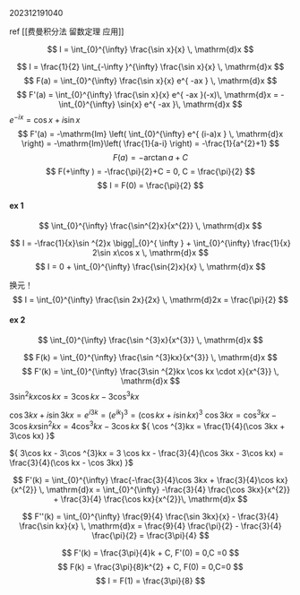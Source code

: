 202312191040 

ref [[费曼积分法 留数定理 应用]]

$$
I = \int_{0}^{\infty} \frac{\sin x}{x} \, \mathrm{d}x 
$$

$$
I = \frac{1}{2} 
\int_{-\infty }^{\infty} \frac{\sin x}{x} \, \mathrm{d}x 
$$
$$
F(a) = 
\int_{0}^{\infty} \frac{\sin x}{x} e^{ -ax } \, \mathrm{d}x 
$$
$$
F'(a) = 
\int_{0}^{\infty} \frac{\sin x}{x} e^{ -ax }(-x)\, \mathrm{d}x 
= -\int_{0}^{\infty} \sin{x} e^{ -ax }\, \mathrm{d}x 
$$
${ e^{ -ix } = \cos x+i\sin x }$ 
$$
F'(a) = -\mathrm{Im} \left( \int_{0}^{\infty} e^{ (i-a)x } \, \mathrm{d}x  \right)
= -\mathrm{Im}\left( \frac{1}{a-i} \right) = -\frac{1}{a^{2}+1}
$$
$$
F(a) = -\arctan a + C
$$
$$
F(+\infty ) = -\frac{\pi}{2}+C = 0, C = \frac{\pi}{2}
$$
$$
I = F(0) = \frac{\pi}{2}
$$



#### ex 1

$$
\int_{0}^{\infty}  \frac{\sin^{2}x}{x^{2}} \, \mathrm{d}x 
$$

$$
I = -\frac{1}{x}\sin ^{2}x \bigg|_{0}^{ \infty  } + \int_{0}^{\infty} \frac{1}{x} 2\sin x\cos x \, \mathrm{d}x 
$$
$$
I = 0 + \int_{0}^{\infty} \frac{\sin{2}x}{x} \, \mathrm{d}x 
$$

换元！
$$
I = \int_{0}^{\infty} \frac{\sin 2x}{2x} \, \mathrm{d}2x  = \frac{\pi}{2}
$$


#### ex 2
$$
\int_{0}^{\infty} \frac{\sin ^{3}x}{x^{3}} \, \mathrm{d}x 
$$

$$
F(k) = \int_{0}^{\infty} \frac{\sin ^{3}kx}{x^{3}} \, \mathrm{d}x 
$$
$$
F'(k) = \int_{0}^{\infty} \frac{3\sin ^{2}kx \cos kx \cdot x}{x^{3}} \, \mathrm{d}x 
$$
${ 3\sin ^{2}kx\cos kx = 3\cos kx - 3\cos ^{3}kx }$ 

${ \cos 3kx + i \sin 3kx = e^{ i 3k } = (e^{ ik })^{3} = (\cos kx + i\sin kx)^{3} }$ 
${ \cos 3kx = \cos ^{3}kx - 3\cos kx\sin ^{2}kx = 4\cos ^{3}kx - 3\cos kx }$ 
${ \cos ^{3}kx = \frac{1}{4}(\cos 3kx + 3\cos kx) }$ 

${ 3\cos kx - 3\cos ^{3}kx = 3 \cos kx - \frac{3}{4}(\cos 3kx - 3\cos kx) = \frac{3}{4}(\cos kx - \cos 3kx) }$ 

$$
F'(k) = \int_{0}^{\infty} \frac{-\frac{3}{4}\cos 3kx + \frac{3}{4}\cos kx}{x^{2}} \, \mathrm{d}x 
= \int_{0}^{\infty} -\frac{3}{4} \frac{\cos 3kx}{x^{2}} + \frac{3}{4} \frac{\cos kx}{x^{2}}\, \mathrm{d}x 
$$

$$
F''(k) = \int_{0}^{\infty} \frac{9}{4} \frac{\sin 3kx}{x} - \frac{3}{4} \frac{\sin kx}{x} \, \mathrm{d}x  = 
\frac{9}{4} \frac{\pi}{2} - \frac{3}{4} \frac{\pi}{2} = \frac{3\pi}{4}
$$

$$
F'(k) = \frac{3\pi}{4}k + C, F'(0) = 0,C =0
$$
$$
F(k) = \frac{3\pi}{8}k^{2} + C, F(0) = 0,C=0
$$
$$
I = F(1) = \frac{3\pi}{8}
$$

